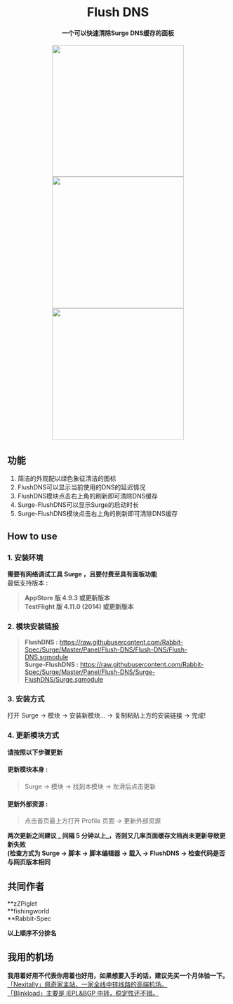 <h1 align="center">Flush DNS</h1>

<h4 align="center">一个可以快速清除Surge DNS缓存的面板 </h4>

<p align="center">
<img src="https://raw.githubusercontent.com/Rabbit-Spec/Surge/Master/Panel/Flush-DNS/img/FlushDNS.jpg" width="300"></img>
<img src="https://raw.githubusercontent.com/Rabbit-Spec/Surge/Master/Panel/Flush-DNS/img/Surge.jpg" width="300"></img>
<img src="https://raw.githubusercontent.com/Rabbit-Spec/Surge/Master/Panel/Flush-DNS/img/DNS.jpg" width="300"></img>
</p>

## 功能
1. 简洁的外观配以绿色象征清洁的图标
2. FlushDNS可以显示当前使用的DNS的延迟情况
3. FlushDNS模块点击右上角的刷新即可清除DNS缓存
4. Surge-FlushDNS可以显示Surge的启动时长
5. Surge-FlushDNS模块点击右上角的刷新即可清除DNS缓存

## How to use
### 1. 安装环境
**需要有网络调试工具 Surge ，且要付费至具有面板功能**<br>
最低支持版本 :<br>
>**AppStore 版 4.9.3 或更新版本**<br>
>**TestFlight 版 4.11.0 (2014) 或更新版本**
### 2. 模块安装链接
> **FlushDNS :** https://raw.githubusercontent.com/Rabbit-Spec/Surge/Master/Panel/Flush-DNS/Flush-DNS/Flush-DNS.sgmodule<br>
> **Surge-FlushDNS :** https://raw.githubusercontent.com/Rabbit-Spec/Surge/Master/Panel/Flush-DNS/Surge-FlushDNS/Surge.sgmodule<br>

### 3. 安装方式
打开 Surge -> 模块 -> 安装新模块... -> 复制粘贴上方的安装链接 -> 完成!
### 4. 更新模块方式
**请按照以下步骤更新**<br>
#### 更新模块本身 : 
>Surge -> 模块 -> 找到本模块 -> 左滑后点击更新<br>
#### 更新外部资源 : 
>点击首页最上方打开 Profile 页面 -> 更新外部资源 <br>

**两次更新之间建议 _ 间隔 5 分钟以上_，否则又几率页面缓存文档尚未更新导致更新失败<br>
(检查方式为 Surge -> 脚本 -> 脚本编辑器 -> 载入 -> FlushDNS -> 检查代码是否与网页版本相同**

## 共同作者
**zZPiglet<br>
**fishingworld<br>
**Rabbit-Spec<br>

__以上順序不分排名__

## 我用的机场
**我用着好用不代表你用着也好用，如果想要入手的话，建议先买一个月体验一下。**<br>
[「Nexitally」佩奇家主站，一家全线中转线路的高端机场。](https://naixii.com/signupbyemail.aspx?MemberCode=0b532ff85dda43e595fb1ae17843ae6d20211110231626) <br>
[「Blinkload」主要是 IEPL&BGP 中转，稳定性还不错。](https://blinkload.to/aff/CLnL) <br>
